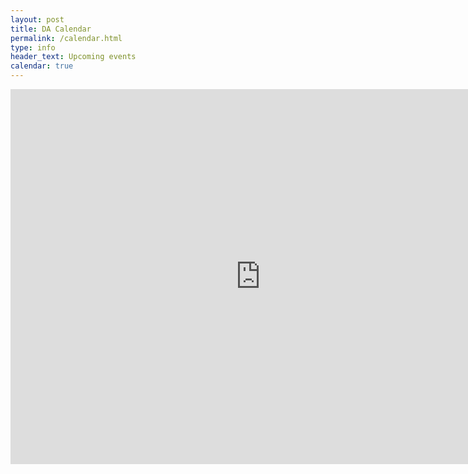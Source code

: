 ```yaml
---
layout: post
title: DA Calendar
permalink: /calendar.html
type: info
header_text: Upcoming events
calendar: true
---
```


<iframe src="https://calendar.google.com/calendar/embed?src=dedekindsarmy%40gmail.com&ctz=Europe/Madrid" style="border: 0" width="800" height="600" frameborder="0" scrolling="no"></iframe>
